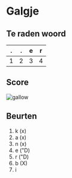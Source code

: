 # Galgje

## Te raden woord

|.|.|e|r|
|-|-|-|-|
|1|2|3|4|

## Score
![gallow](./images/5.png)

## Beurten 
1. k (x)
2. a (x)
3. n (x)
4. e ("D)
5. r ("D)
6. b (X)
7. i